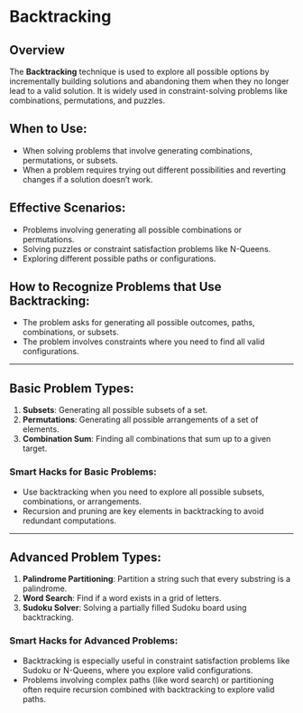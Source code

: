 # Backtracking

## Overview
The **Backtracking** technique is used to explore all possible options by incrementally building solutions and abandoning them when they no longer lead to a valid solution. It is widely used in constraint-solving problems like combinations, permutations, and puzzles.

## When to Use:
- When solving problems that involve generating combinations, permutations, or subsets.
- When a problem requires trying out different possibilities and reverting changes if a solution doesn’t work.

## Effective Scenarios:
- Problems involving generating all possible combinations or permutations.
- Solving puzzles or constraint satisfaction problems like N-Queens.
- Exploring different possible paths or configurations.

## How to Recognize Problems that Use Backtracking:
- The problem asks for generating all possible outcomes, paths, combinations, or subsets.
- The problem involves constraints where you need to find all valid configurations.

---

## Basic Problem Types:
1. **Subsets**: Generating all possible subsets of a set.
2. **Permutations**: Generating all possible arrangements of a set of elements.
3. **Combination Sum**: Finding all combinations that sum up to a given target.

### Smart Hacks for Basic Problems:
- Use backtracking when you need to explore all possible subsets, combinations, or arrangements.
- Recursion and pruning are key elements in backtracking to avoid redundant computations.

---

## Advanced Problem Types:
1. **Palindrome Partitioning**: Partition a string such that every substring is a palindrome.
2. **Word Search**: Find if a word exists in a grid of letters.
3. **Sudoku Solver**: Solving a partially filled Sudoku board using backtracking.

### Smart Hacks for Advanced Problems:
- Backtracking is especially useful in constraint satisfaction problems like Sudoku or N-Queens, where you explore valid configurations.
- Problems involving complex paths (like word search) or partitioning often require recursion combined with backtracking to explore valid paths.
